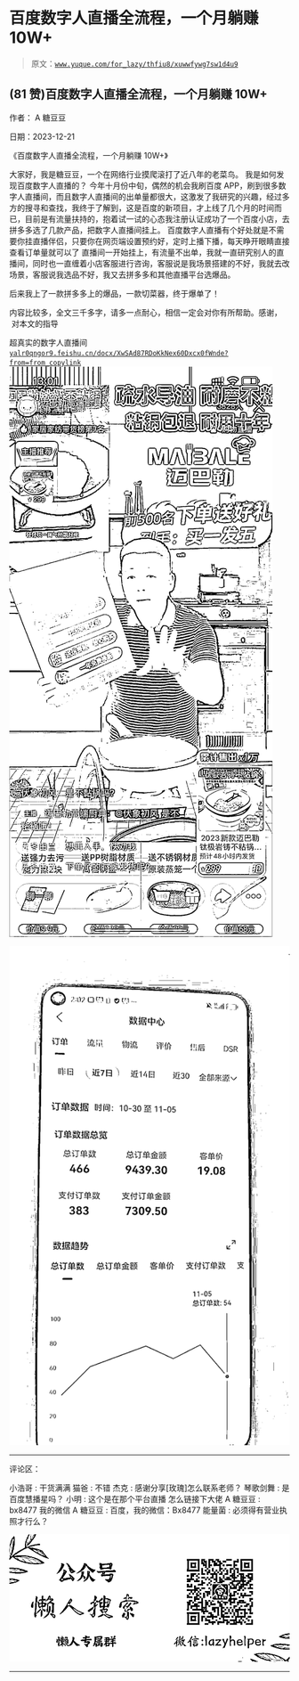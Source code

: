 # 百度数字人直播全流程，一个月躺赚 10W+

> 原文：[`www.yuque.com/for_lazy/thfiu8/xuwwfywg7sw1d4u9`](https://www.yuque.com/for_lazy/thfiu8/xuwwfywg7sw1d4u9)

## (81 赞)百度数字人直播全流程，一个月躺赚 10W+

作者： A 糖豆豆

日期：2023-12-21

《百度数字人直播全流程，一个月躺赚 10W+》

大家好，我是糖豆豆，一个在网络行业摸爬滚打了近八年的老菜鸟。
我是如何发现百度数字人直播的？
今年十月份中旬，偶然的机会我刷百度 APP，刷到很多数字人直播间，而且数字人直播间的出单量都很大，这激发了我研究的兴趣，经过多方的搜寻和查找，我终于了解到，这是百度的新项目，才上线了几个月的时间而已，目前是有流量扶持的，抱着试一试的心态我注册认证成功了一个百度小店，去拼多多选了几款产品，把数字人直播间挂上。
百度数字人直播有个好处就是不需要你挂直播伴侣，只要你在网页端设置预约好，定时上播下播，每天睁开眼睛直接查看订单量就可以了
直播间一开始挂上，有流量不出单，我就一直研究别人的直播间，同时也一直缠着小店客服进行咨询，客服说是我场景搭建的不好，我就去改场景，客服说我选品不好，我又去拼多多和其他直播平台选爆品。

后来我上了一款拼多多上的爆品，一款切菜器，终于爆单了！

内容比较多，全文三千多字，请多一点耐心，相信一定会对你有所帮助。感谢，  对本文的指导

超真实的数字人直播间[`yalr0qngor9.feishu.cn/docx/XwSAd87RDoKkNex60Dxcx0fWnde?from=from_copylink`](https://yalr0qngor9.feishu.cn/docx/XwSAd87RDoKkNex60Dxcx0fWnde?from=from_copylink)![](img/336fd9a0ea9069e7c23b772f84bee9f1.png)

![](img/6270f0106f38ad6c5a599fcb57622d1c.png)

* * *

评论区：

小浩哥 : 干货满满
猫爸 : 不错
杰克 : 感谢分享[玫瑰]怎么联系老师？
琴歌剑舞 : 是百度慧播星吗？
小明 : 这个是在那个平台直播 怎么链接下大佬
A 糖豆豆 : bx8477 我的微信
A 糖豆豆 : 百度，我的微信：Bx8477
能量菌 : 必须得有营业执照才行么？

![](img/21de372a77ea1f441c613f7316831ae1.png)

* * *